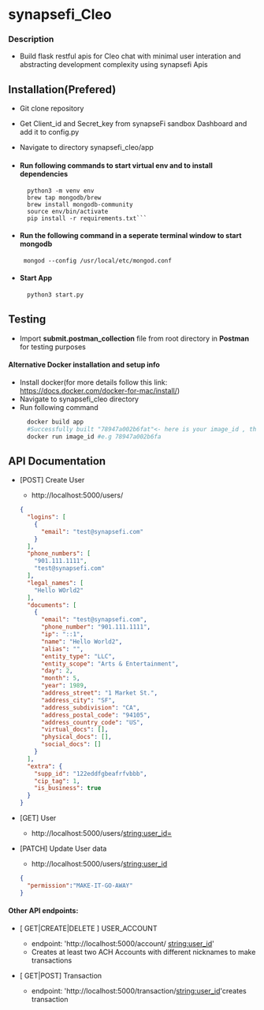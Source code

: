# synapsefi_Cleo

### Description
* Build flask restful apis for Cleo chat with minimal user interation and abstracting development complexity using synapsefi Apis


## Installation(Prefered)
- Git clone repository
* Get Client_id and Secret_key from synapseFi sandbox Dashboard and add it to config.py
* Navigate to directory synapsefi_cleo/app  
* #### Run following commands to start virtual env and to install dependencies
  ``` 
    python3 -m venv env 
    brew tap mongodb/brew
    brew install mongodb-community
    source env/bin/activate 
    pip install -r requirements.txt```

* 
    #### Run the following command in a seperate terminal window to start mongodb

    ```
     mongod --config /usr/local/etc/mongod.conf
* #### Start App
  ```python
    python3 start.py
  ```
## Testing
 * Import  **submit.postman_collection** file from root directory in **Postman** for testing purposes
  
#### Alternative Docker installation and setup info
* Install docker(for more details follow this link: https://docs.docker.com/docker-for-mac/install/)
* Navigate to synapsefi_cleo directory
* Run following command 
    ```python
      docker build app
      #Successfully built "78947a002b6fat"<- here is your image_id , this will be generated make sure to copy it, need it in next step 
      docker run image_id #e.g 78947a002b6fa
    ```


## API Documentation

* [POST] Create User 
    - http://localhost:5000/users/
    
    ```json
    {
      "logins": [
        {
          "email": "test@synapsefi.com"
        }
      ],
      "phone_numbers": [
        "901.111.1111",
        "test@synapsefi.com"
      ],
      "legal_names": [
        "Hello WOrld2"
      ],
      "documents": [
        {
          "email": "test@synapsefi.com",
          "phone_number": "901.111.1111",
          "ip": "::1",
          "name": "Hello World2",
          "alias": "",
          "entity_type": "LLC",
          "entity_scope": "Arts & Entertainment",
          "day": 2,
          "month": 5,
          "year": 1989,
          "address_street": "1 Market St.",
          "address_city": "SF",
          "address_subdivision": "CA",
          "address_postal_code": "94105",
          "address_country_code": "US",
          "virtual_docs": [],
          "physical_docs": [],
          "social_docs": []
        }
      ],
      "extra": {
        "supp_id": "122eddfgbeafrfvbbb",
        "cip_tag": 1,
        "is_business": true
      }
    }
    ```  

* [GET] User
    - http://localhost:5000/users/<string:user_id=>

* [PATCH] Update User data
    - http://localhost:5000/users/<string:user_id>

    ```json 
    {
      "permission":"MAKE-IT-GO-AWAY"
    }
    
    ```

#### Other API endpoints:
- [ GET|CREATE|DELETE ]  USER_ACCOUNT   
    -   endpoint: 'http://localhost:5000/account/ <string:user_id>'
  - Creates at least two ACH Accounts with different nicknames to make transactions
 
- [ GET|POST]            Transaction    
    - endpoint: 'http://localhost:5000/transaction/<string:user_id>'creates transaction 


